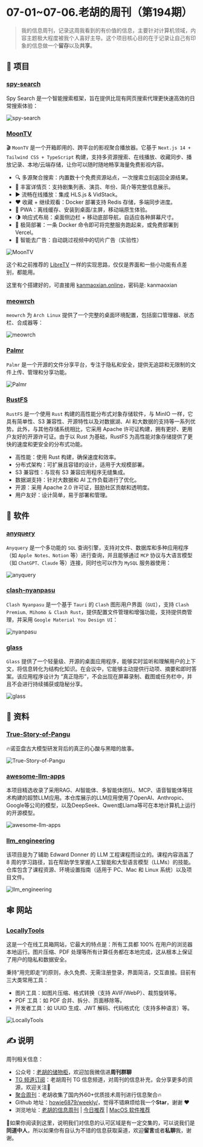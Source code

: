 # 07-01~07-06.老胡的周刊（第194期）

>我的信息周刊，记录这周我看到的有价值的信息，主要针对计算机领域，内容主题极大程度被我个人喜好主导。这个项目核心目的在于记录让自己有印象的信息做一个**留存**以及**共享**。

## 🎯 项目

### [spy-search](https://github.com/JasonHonKL/spy-search)

Spy Search 是一个智能搜索框架，旨在提供比现有网页搜索代理更快速高效的日常搜索体验：

![spy-search](https://images-1252557999.file.myqcloud.com/uPic/wT1XyL.png)

### [MoonTV](https://github.com/senshinya/MoonTV)

🎬 `MoonTV` 是一个开箱即用的、跨平台的影视聚合播放器。它基于 `Next.js 14 + Tailwind CSS + TypeScript` 构建，支持多资源搜索、在线播放、收藏同步、播放记录、本地/云端存储，让你可以随时随地畅享海量免费影视内容。

- 🔍 多源聚合搜索：内置数十个免费资源站点，一次搜索立刻返回全源结果。
- 📄 丰富详情页：支持剧集列表、演员、年份、简介等完整信息展示。
- ▶️ 流畅在线播放：集成 HLS.js & VidStack。
- ❤️ 收藏 + 继续观看：Docker 部署支持 Redis 存储，多端同步进度。
- 📱 PWA：离线缓存、安装到桌面/主屏，移动端原生体验。
- 🌗 响应式布局：桌面侧边栏 + 移动底部导航，自适应各种屏幕尺寸。
- 🚀 极简部署：一条 Docker 命令即可将完整服务跑起来，或免费部署到 Vercel。
- 👿 智能去广告：自动跳过视频中的切片广告（实验性）

![MoonTV](https://images-1252557999.file.myqcloud.com/uPic/8bdYCW.png)

这个和之前推荐的 [LibreTV](https://github.com/LibreSpark/LibreTV) 一样的实现思路，仅仅是界面和一些小功能有点差别，都能用。

这里有个搭建好的，可直接用 [kanmaoxian.online](https://kanmaoxian.online/)，密码是: kanmaoxian

### [meowrch](https://github.com/meowrch/meowrch)

`meowrch` 为 `Arch Linux` 提供了一个完整的桌面环境配置，包括窗口管理器、状态栏、合成器等：

![meowrch](https://images-1252557999.file.myqcloud.com/uPic/jSv90u.png)

### [Palmr](https://github.com/kyantech/Palmr)

`Palmr` 是一个开源的文件分享平台，专注于隐私和安全，提供无追踪和无限制的文件上传、管理和分享功能。

![Palmr](https://images-1252557999.file.myqcloud.com/uPic/lERBt8.png)

### [RustFS](https://github.com/rustfs/rustfs)

`RustFS` 是一个使用 `Rust` 构建的高性能分布式对象存储软件，与 MinIO 一样，它具有简单性、S3 兼容性、开源特性以及对数据湖、AI 和大数据的支持等一系列优势。此外，与其他存储系统相比，它采用 Apache 许可证构建，拥有更好、更用户友好的开源许可证。由于以 Rust 为基础，RustFS 为高性能对象存储提供了更快的速度和更安全的分布式功能。

- 高性能：使用 Rust 构建，确保速度和效率。
- 分布式架构：可扩展且容错的设计，适用于大规模部署。
- S3 兼容性：与现有 S3 兼容应用程序无缝集成。
- 数据湖支持：针对大数据和 AI 工作负载进行了优化。
- 开源：采用 Apache 2.0 许可证，鼓励社区贡献和透明度。
- 用户友好：设计简单，易于部署和管理。

## 🤖 软件

### [anyquery](https://github.com/julien040/anyquery)

`Anyquery` 是一个多功能的 `SQL` 查询引擎，支持对文件、数据库和多种应用程序（如 `Apple Notes、Notion` 等）进行查询，并且能够通过 `MCP` 协议与大语言模型（如 `ChatGPT、Claude` 等）连接，同时也可以作为 `MySQL` 服务器使用：

![anyquery](https://images-1252557999.file.myqcloud.com/uPic/bmdtIU.png)

### [clash-nyanpasu](https://github.com/libnyanpasu/clash-nyanpasu)

`Clash Nyanpasu` 是一个基于 `Tauri` 的 `Clash` 图形用户界面（`GUI`），支持 `Clash Premium、Mihomo & Clash Rust`，提供配置文件管理和增强功能，支持提供商管理，并采用 `Google Material You Design UI`：

![nyanpasu](https://images-1252557999.file.myqcloud.com/uPic/KvzWVL.png)

### [glass](https://github.com/pickle-com/glass)

`Glass` 提供了一个轻量级、开源的桌面应用程序，能够实时监听和理解用户的上下文，将信息转化为结构化知识。在会议中，它能够主动提供行动项、摘要和即时答案。该应用程序设计为 “真正隐形”，不会出现在屏幕录制、截图或任务栏中，并且不会进行持续捕获或隐秘分享。

![glass](https://images-1252557999.file.myqcloud.com/uPic/1SEd05.png)

## 👀 资料

### [True-Story-of-Pangu](https://github.com/HW-whistleblower/True-Story-of-Pangu)

🔥诺亚盘古大模型研发背后的真正的心酸与黑暗的故事。

![True-Story-of-Pangu](https://images-1252557999.file.myqcloud.com/uPic/0aCPFn.png)

### [awesome-llm-apps](https://github.com/Shubhamsaboo/awesome-llm-apps)

本项目精选收录了采用RAG、AI智能体、多智能体团队、MCP、语音智能体等技术构建的超赞LLM应用。本仓库展示的LLM应用使用了OpenAI、Anthropic、Google等公司的模型，以及DeepSeek、Qwen或Llama等可在本地计算机上运行的开源模型。

![awesome-llm-apps](https://images-1252557999.file.myqcloud.com/uPic/9pE3fX.png)

### [llm_engineering](https://github.com/ed-donner/llm_engineering)

该项目是为了辅助 Edward Donner 的 LLM 工程课程而设立的。课程内容涵盖了 8 周的学习路径，旨在帮助学生掌握人工智能和大型语言模型（LLMs）的技能。仓库包含了课程资源、环境设置指南（适用于 PC、Mac 和 Linux 系统）以及项目文件。

![llm_engineering](https://images-1252557999.file.myqcloud.com/uPic/dtF0EE.png)

## 🕸 网站

### [LocallyTools](https://github.com/howie6879/weekly/issues/181)

这是一个在线工具箱网站，它最大的特点是：所有工具都 100% 在用户的浏览器本地运行。图片压缩、PDF 处理等所有计算任务都在本地完成，这从根本上保证了用户的隐私和数据安全。

秉持“用完即走”的原则，永久免费、无需注册登录，界面简洁，交互直接。目前有三大类常用工具：

- 图片工具：如图片压缩、格式转换（支持 AVIF/WebP）、裁剪旋转等。
- PDF 工具：如 PDF 合并、拆分、页面移除等。
- 开发者工具：如 UUID 生成、JWT 解码、代码格式化（支持多种语言）等。

![LocallyTools](https://images-1252557999.file.myqcloud.com/uPic/Y2rLxV.png)

## ✍️ 说明

周刊相关信息：

- 公众号：[老胡的储物柜](https://images-1252557999.file.myqcloud.com/uPic/ETIbMe.jpg)，欢迎加我微信进**周刊群聊**
- [TG 频道订阅](https://t.me/howie_weekly)：老胡周刊 TG 信息频道，对周刊的信息补充，会分享更多的资源，欢迎关注👏
- [聚合周刊](https://www.fre321.com/weekly)：老胡收集了国内外60+优质技术周刊进行信息聚合🔥
- Github 地址：[howie6879/weekly/](https://github.com/howie6879/weekly/)，觉得不错麻烦给我一个**Star**，谢谢 ❤️
- 浏览地址：[老胡的信息周刊](https://weekly.howie6879.com) | [今日推荐](https://weekly.howie6879.com/recommend/index.html) | [MacOS 软件推荐](https://weekly.howie6879.com/soft/mac.html)

🙌如果你阅读到这里，说明我们对信息的认可区域是有一定交集的，可以说我们是**同道中人**，所以如果你有自认为不错的信息获取渠道，欢迎**留言**或者**私聊**我，谢谢。
